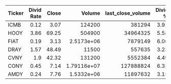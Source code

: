 | Ticker   |   Divid Rate |   Close |           Volume |   last_close_volume |   Divid % | 5_Days_pos   | above_SMA_50   |
|:---------|-------------:|--------:|-----------------:|--------------------:|----------:|:-------------|:---------------|
| ICMB     |         0.12 |    3.07 | 124200           |              381294 |      3.91 | True         | True           |
| HOOY     |         3.86 |   69.25 | 504900           |            34964325 |      5.58 | True         | True           |
| FIAT     |         0.19 |    3.13 |      2.5173e+06  |             7879149 |      6.06 | True         | True           |
| DRAY     |         1.57 |   48.49 |  11500           |              557635 |      3.23 | False        | False          |
| CVNY     |         1.9  |   42.32 | 131200           |             5552384 |      4.49 | True         | True           |
| CONY     |         0.45 |    7.14 |      1.79116e+07 |           127888824 |      6.33 | False        | False          |
| AMDY     |         0.24 |    7.76 |      1.5332e+06  |            11897632 |      3.15 | True         | False          |